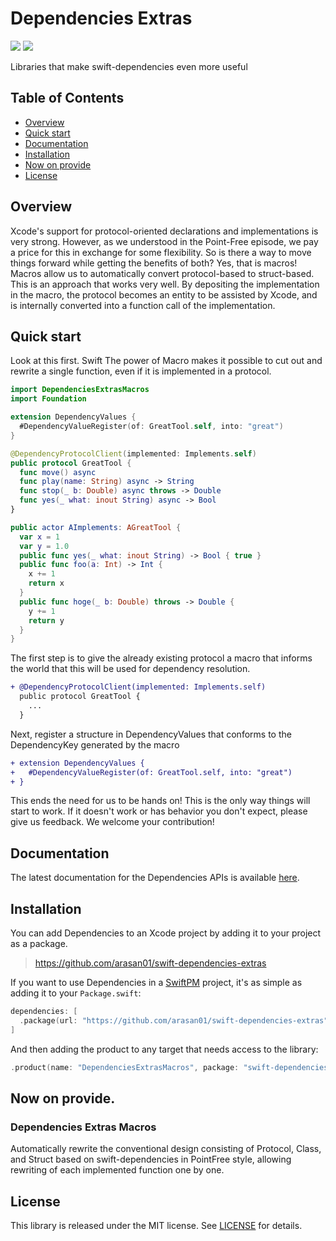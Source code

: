 # Dependencies Extras

[![](https://img.shields.io/endpoint?url=https%3A%2F%2Fswiftpackageindex.com%2Fapi%2Fpackages%2Farasan01%2Fswift-dependencies-extras%2Fbadge%3Ftype%3Dswift-versions)](https://swiftpackageindex.com/arasan01/swift-dependencies-extras)
[![](https://img.shields.io/endpoint?url=https%3A%2F%2Fswiftpackageindex.com%2Fapi%2Fpackages%2Farasan01%2Fswift-dependencies-extras%2Fbadge%3Ftype%3Dplatforms)](https://swiftpackageindex.com/arasan01/swift-dependencies-extras)

Libraries that make swift-dependencies even more useful

## Table of Contents

* [Overview](#overview)
* [Quick start](#quick-start)
* [Documentation](#documentation)
* [Installation](#installation)
* [Now on provide](#now-on-provide)
* [License](#license)

## Overview

Xcode's support for protocol-oriented declarations and implementations is very strong. However, as we understood in the Point-Free episode, we pay a price for this in exchange for some flexibility. So is there a way to move things forward while getting the benefits of both? Yes, that is macros! Macros allow us to automatically convert protocol-based to struct-based. This is an approach that works very well. By depositing the implementation in the macro, the protocol becomes an entity to be assisted by Xcode, and is internally converted into a function call of the implementation.

## Quick start

Look at this first. Swift The power of Macro makes it possible to cut out and rewrite a single function, even if it is implemented in a protocol.

```swift
import DependenciesExtrasMacros
import Foundation

extension DependencyValues {
  #DependencyValueRegister(of: GreatTool.self, into: "great")
}

@DependencyProtocolClient(implemented: Implements.self)
public protocol GreatTool {
  func move() async
  func play(name: String) async -> String
  func stop(_ b: Double) async throws -> Double
  func yes(_ what: inout String) async -> Bool
}

public actor AImplements: AGreatTool {
  var x = 1
  var y = 1.0
  public func yes(_ what: inout String) -> Bool { true }
  public func foo(a: Int) -> Int {
    x += 1
    return x
  }
  public func hoge(_ b: Double) throws -> Double {
    y += 1
    return y
  }
}
```

The first step is to give the already existing protocol a macro that informs the world that this will be used for dependency resolution.

```diff
+ @DependencyProtocolClient(implemented: Implements.self)
  public protocol GreatTool {
    ...
  }
```

Next, register a structure in DependencyValues that conforms to the DependencyKey generated by the macro

```diff
+ extension DependencyValues {
+   #DependencyValueRegister(of: GreatTool.self, into: "great")
+ }
```

This ends the need for us to be hands on! This is the only way things will start to work. If it doesn't work or has behavior you don't expect, please give us feedback. We welcome your contribution!

## Documentation

The latest documentation for the Dependencies APIs is available [here][docs].

## Installation

You can add Dependencies to an Xcode project by adding it to your project as a package.

> https://github.com/arasan01/swift-dependencies-extras

If you want to use Dependencies in a [SwiftPM](https://swift.org/package-manager/) project, it's as
simple as adding it to your `Package.swift`:

``` swift
dependencies: [
  .package(url: "https://github.com/arasan01/swift-dependencies-extras", from: "0.1.0")
]
```

And then adding the product to any target that needs access to the library:

```swift
.product(name: "DependenciesExtrasMacros", package: "swift-dependencies-extras"),
```

## Now on provide.

### Dependencies Extras Macros

Automatically rewrite the conventional design consisting of Protocol, Class, and Struct based on swift-dependencies in PointFree style, allowing rewriting of each implemented function one by one.

## License

This library is released under the MIT license. See [LICENSE](LICENSE) for details.

[docs]: https://swiftpackageindex.com/arasan01/swift-dependencies-extras/main/documentation/dependenciesextrasmacros
